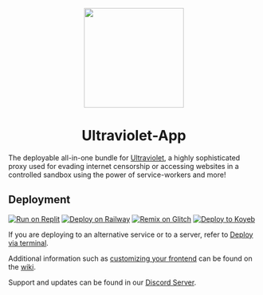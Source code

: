 <p align="center"><img src="https://raw.githubusercontent.com/titaniumnetwork-dev/Ultraviolet-Static/main/public/uv.png" height="200"></p>

<h1 align="center">Ultraviolet-App</h1>

The deployable all-in-one bundle for [Ultraviolet](https://github.com/titaniumnetwork-dev/Ultraviolet), a highly sophisticated proxy used for evading internet censorship or accessing websites in a controlled sandbox using the power of service-workers and more!

## Deployment

[![Run on Replit](https://binbashbanana.github.io/deploy-buttons/buttons/remade/replit.svg)](https://github.com/titaniumnetwork-dev/Ultraviolet-App/wiki/Run-on-Replit)
[![Deploy on Railway](https://railway.app/button.svg)](https://railway.app/template/nj2-np)
[![Remix on Glitch](https://binbashbanana.github.io/deploy-buttons/buttons/remade/glitch.svg)](https://github.com/titaniumnetwork-dev/Ultraviolet-App/wiki/Remix-on-Glitch)
[![Deploy to Koyeb](https://binbashbanana.github.io/deploy-buttons/buttons/remade/koyeb.svg)](https://github.com/titaniumnetwork-dev/Ultraviolet-App/wiki/Deploy-to-Koyeb)

If you are deploying to an alternative service or to a server, refer to [Deploy via terminal](https://github.com/titaniumnetwork-dev/Ultraviolet-App/wiki/Deploy-via-terminal).

Additional information such as [customizing your frontend](https://github.com/titaniumnetwork-dev/Ultraviolet-App/wiki/Customizing-your-frontend) can be found on the [wiki](https://github.com/titaniumnetwork-dev/Ultraviolet-App/wiki).

Support and updates can be found in our [Discord Server](discord.gg/unblock).
